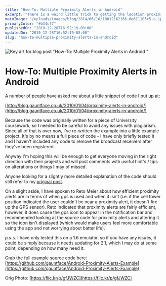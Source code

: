 ```yaml
---
title: "How-To: Multiple Proximity Alerts in Android"
excerpt: "There is a weird little trick to getting the location proximity alerts working in Android and here it is plus some demo code on github.com."
mainImage: "/uploads/images/blog/2014/06/16/10012162166-6e611105c5-o.jpg"
primaryColor: "#b34c77"
publishedOn: "2010-12-28T16:52:19-08:00"
updatedOn: "2010-12-28T16:52:19-08:00"
slug: "how-to-multiple-proximity-alerts-in-android"
---
```

![Key art for blog post "How-To: Multiple Proximity Alerts in Android "](/uploads/images/blog/2014/06/16/10012162166-6e611105c5-o.jpg)

# How-To: Multiple Proximity Alerts in Android 

A number of people have asked me about a little snippet of code I put up at: 

[http://blog.gauntface.co.uk/2010/01/04/proximity-alerts-in-android/](http://blog.gauntface.co.uk/2010/01/04/proximity-alerts-in-android/)

Because the code was originally written for a piece of University coursework, so I needed to be careful to avoid any issues with plagiarism. Since all of that is over now, I've re-written the example into a little example project. It's by no means a full piece of code - I have only briefly tested it and I haven't included any code to remove the broadcast receivers after they've been registered.

Anyway I'm hoping this will be enough to get everyone moving in the right direction with their projects and will post comments with useful hint's / tips on alterations or things I may of missed.

Anyone looking for a slightly more detailed explanation of the code should still refer to my [original post](/2010/01/04/proximity-alerts-in-android/).

On a slight aside, I have spoken to Reto Meier about how efficient proximity alerts are in terms of when gps is used and when it isn't (i.e. if the cell tower position indicated the user couldn't be near a proximity alert, it doesn't fire up the GPS sensor). Reto indicated that proximity alerts are fairly efficient, however, it does cause the gps icon to appear in the notification bar and recommended looking at the source code for proximity alerts and altering it so the icon isn't displayed (which would make users feel more comfortable using the app and not worrying about batter life).

p.s.s. I have only tested this on a 1.6 emulator, so if you have any issues, it could be simply because it needs updating for 2.1, which I may do at some point, depending on how many need it.

Grab the full example source code here: [https://github.com/gauntface/Android-Proximity-Alerts-Example](https://github.com/gauntface/Android-Proximity-Alerts-Example)

Orig Photo: [https://flic.kr/p/gfJWZC](https://flic.kr/p/gfJWZC)